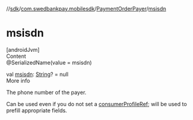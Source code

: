 //[sdk](../../../index.md)/[com.swedbankpay.mobilesdk](../index.md)/[PaymentOrderPayer](index.md)/[msisdn](msisdn.md)



# msisdn  
[androidJvm]  
Content  
@SerializedName(value = msisdn)  
  
val [msisdn](msisdn.md): [String](https://kotlinlang.org/api/latest/jvm/stdlib/kotlin/-string/index.html)? = null  
More info  


The phone number of the payer.



Can be used even if you do not set a [consumerProfileRef](consumer-profile-ref.md); will be used to prefill appropriate fields.

  



